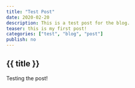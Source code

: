 ```yaml
---
title: "Test Post"
date: 2020-02-20
description: This is a test post for the blog. 
teaser: this is my first post!
categories: ["test", "blog", "post"]
publish: no
---
```


## {{ title }}

Testing the post!